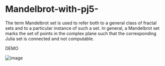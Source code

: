 # Mandelbrot-with-pj5-
The term Mandelbrot set is used to refer both to a general class of fractal sets and to a particular instance of such a set. In general, a Mandelbrot set marks the set of points in the complex plane such that the corresponding Julia set is connected and not computable.

DEMO

![image](https://user-images.githubusercontent.com/104098753/183402756-0759bf29-87a7-4f1a-94aa-ecaa23ff98d3.png)

